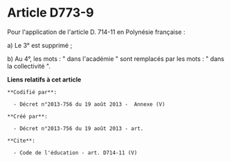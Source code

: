 # Article D773-9

Pour l'application de l'article D. 714-11 en Polynésie française : 

a) Le 3° est supprimé ; 

b) Au 4°, les mots : " dans l'académie " sont remplacés par les mots : " dans la collectivité ".

**Liens relatifs à cet article**

	**Codifié par**:

	  - Décret n°2013-756 du 19 août 2013 -  Annexe (V)

	**Créé par**:

	  - Décret n°2013-756 du 19 août 2013 - art.

	**Cite**:

	  - Code de l'éducation - art. D714-11 (V)
